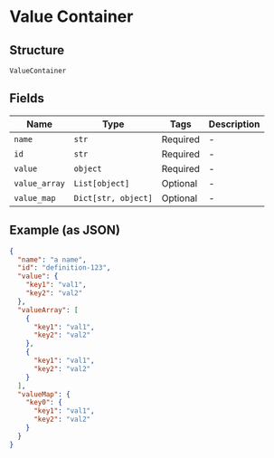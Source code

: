 
# Value Container

## Structure

`ValueContainer`

## Fields

| Name | Type | Tags | Description |
|  --- | --- | --- | --- |
| `name` | `str` | Required | - |
| `id` | `str` | Required | - |
| `value` | `object` | Required | - |
| `value_array` | `List[object]` | Optional | - |
| `value_map` | `Dict[str, object]` | Optional | - |

## Example (as JSON)

```json
{
  "name": "a name",
  "id": "definition-123",
  "value": {
    "key1": "val1",
    "key2": "val2"
  },
  "valueArray": [
    {
      "key1": "val1",
      "key2": "val2"
    },
    {
      "key1": "val1",
      "key2": "val2"
    }
  ],
  "valueMap": {
    "key0": {
      "key1": "val1",
      "key2": "val2"
    }
  }
}
```

